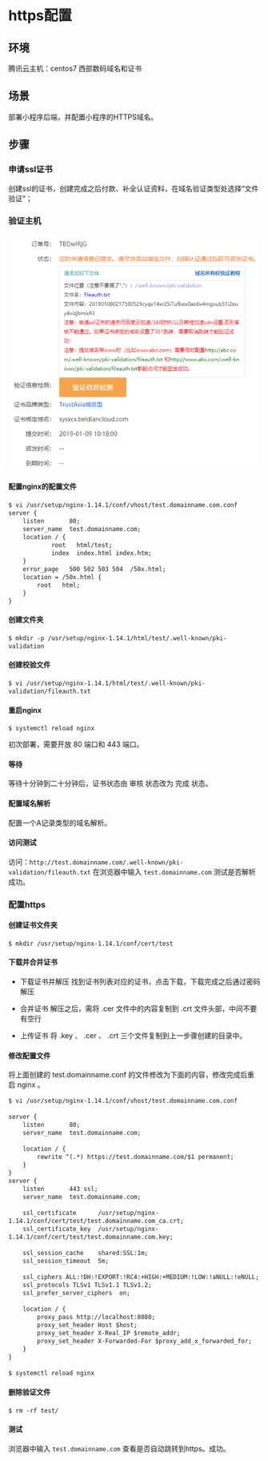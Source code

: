 # https配置

## 环境
腾讯云主机：centos7
西部数码域名和证书

## 场景
部署小程序后端，并配置小程序的HTTPS域名。

## 步骤
### 申请ssl证书
创建ssl的证书，创建完成之后付款、补全认证资料，在域名验证类型处选择“文件验证”；

### 验证主机
![验证主机](https://github.com/zeanzai/Java-Linux/blob/master/image/https-config/01.png)

#### 配置nginx的配置文件
```
$ vi /usr/setup/nginx-1.14.1/conf/vhost/test.domainname.com.conf
server {
    listen       80;
    server_name  test.domainname.com;
    location / {
            root   html/test;
            index  index.html index.htm;
    }
    error_page   500 502 503 504  /50x.html;
    location = /50x.html {
        root   html;
    }
}
```

#### 创建文件夹
```
$ mkdir -p /usr/setup/nginx-1.14.1/html/test/.well-known/pki-validation
```

#### 创建校验文件
```
$ vi /usr/setup/nginx-1.14.1/html/test/.well-known/pki-validation/fileauth.txt
```

#### 重启nginx
```
$ systemctl reload nginx
```
初次部署，需要开放 80 端口和 443 端口。

#### 等待
等待十分钟到二十分钟后，证书状态由 审核 状态改为 完成 状态。

#### 配置域名解析
配置一个A记录类型的域名解析。


#### 访问测试
访问：`http://test.domainname.com/.well-known/pki-validation/fileauth.txt`
在浏览器中输入 `test.domainname.com` 测试是否解析成功。

### 配置https
#### 创建证书文件夹
```
$ mkdir /usr/setup/nginx-1.14.1/conf/cert/test
```

#### 下载并合并证书
- 下载证书并解压
找到证书列表对应的证书，点击下载，下载完成之后通过密码解压

- 合并证书
解压之后，需将 .cer 文件中的内容复制到 .crt 文件头部，中间不要有空行

- 上传证书
将 .key 、 .cer 、 .crt 三个文件复制到上一步骤创建的目录中。

#### 修改配置文件
将上面创建的 test.domainname.conf 的文件修改为下面的内容，修改完成后重启 nginx 。

```
$ vi /usr/setup/nginx-1.14.1/conf/vhost/test.domainname.com.conf

server {
    listen       80;
    server_name  test.domainname.com;

    location / {
        rewrite ^(.*) https://test.domainname.com/$1 permanent;
    }
}
server {
    listen       443 ssl;
    server_name  test.domainname.com;

    ssl_certificate      /usr/setup/nginx-1.14.1/conf/cert/test/test.domainname.com_ca.crt;
    ssl_certificate_key  /usr/setup/nginx-1.14.1/conf/cert/test/test.domainname.com.key;

    ssl_session_cache    shared:SSL:1m;
    ssl_session_timeout  5m;

    ssl_ciphers ALL:!DH:!EXPORT:!RC4:+HIGH:+MEDIUM:!LOW:!aNULL:!eNULL;
    ssl_protocols TLSv1 TLSv1.1 TLSv1.2;
    ssl_prefer_server_ciphers  on;

    location / {
        proxy_pass http://localhost:8080;
        proxy_set_header Host $host;
        proxy_set_header X-Real_IP $remote_addr;
        proxy_set_header X-Forwarded-For $proxy_add_x_forwarded_for;
    }
}

$ systemctl reload nginx
```

#### 删除验证文件
```
$ rm -rf test/
```

#### 测试
浏览器中输入 `test.domainname.com` 查看是否自动跳转到https。成功。
